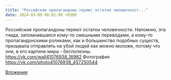 ```yaml
---
title: "Российские пропагандоны теряют остатки человечност..."
date: 2024-03-09 06:01:00 +0300
---
```


Российские пропагандоны теряют остатки человечности.
Напомню, эта гнида, запомнившаяся кому-то смешными переводами, а кому-то пропагандонскими роликами, как и большинство подобных существ, призывала отправлять на убой людей как можно моложе, потому что они, в его картине мира - бесполезны.
https://vk.com/wall41076938_16982
Фотография
https://vk.com/photo41076938_457250544

[Вложение](https://vk.com/photo41076938_457250544)
